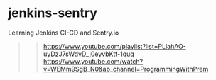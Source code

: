 # jenkins-sentry
Learning Jenkins CI-CD and Sentry.io
>> https://www.youtube.com/playlist?list=PLlahAO-uyDzJ7sWdvD_j0eyvbKtf-1quq
>> https://www.youtube.com/watch?v=WEMm9SgB_N0&ab_channel=ProgrammingWithPrem
